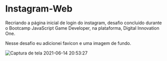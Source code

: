 # Instagram-Web
 Recriando a página inicial de login do instagram, desafio concluido durante o Bootcamp JavaScript Game Developer, na plataforma, Digital Innovation One.
 
 Nesse desafio eu adicionei favicon e uma imagem de fundo.
 
![Captura de tela 2021-06-14 20:53:27](https://user-images.githubusercontent.com/78602442/121973115-f5d01800-cd52-11eb-93cf-333c01f69909.png)
